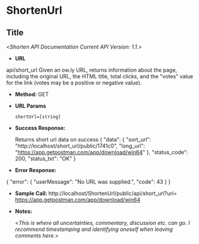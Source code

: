# ShortenUrl
**Title**
----
  <_Shorten API Documentation
Current API Version: 1.1._>

* **URL**

 api/short_url
Given an ow.ly URL, returns information about the page, including the original URL, the HTML title, total clicks, and the "votes" value for the link (votes may be a positive or negative value).

* **Method:**
  GET
  
*  **URL Params**

 
   `shortUrl=[string]`

   

* **Success Response:**
  
  Returns short url data on success
 {
    "data": {
        "sort_url": "http://localhost/short_url/public/1741c0",
        "long_url": "https://app.getpostman.com/app/download/win64"
    },
    "status_code": 200,
    "status_txt": "OK"
}
 
* **Error Response:**

{
    "error": {
        "userMessage": "No URL was supplied.",
        "code": 43
    }
}

* **Sample Call:**
http://localhost/ShortenUrl/public/api/short_url?url=    https://app.getpostman.com/app/download/win64
* **Notes:**

  <_This is where all uncertainties, commentary, discussion etc. can go. I recommend timestamping and identifying oneself when leaving comments here._> 